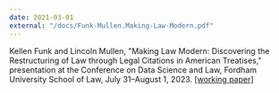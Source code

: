 ```yaml
---
date: 2021-03-01
external: "/docs/Funk-Mullen.Making-Law-Modern.pdf"
---
```


Kellen Funk and Lincoln Mullen, "Making Law Modern:
Discovering the Restructuring of Law through Legal Citations in American Treatises," presentation at the Conference on Data Science and Law, Fordham University School of Law, July 31–August 1, 2023. [\[working paper\]](/docs/Funk-Mullen.Making-Law-Modern.pdf)


